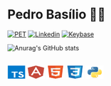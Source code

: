 # Pedro Basílio 👨‍💻

[![PET](https://img.shields.io/badge/-PET%20Informatica%20Student%20Member-222222?style=flat-square&logo=https://pet.cin.ufpe.br/www/images/logos/pet-primary-signature-light.svg)](https://pet.cin.ufpe.br/www/#)
[![Linkedin](https://img.shields.io/badge/-LinkedIn-222222?style=flat-square&logo=Linkedin&logoColor=white&link=https://www.linkedin.com/in/pedrocostab/)](https://www.linkedin.com/in/pedrocostab/)
[![Keybase](https://img.shields.io/badge/-Keybase-222222?style=flat-square&logo=keybase&logoColor=white&link=https://keybase.io/pedrocostab)](https://keybase.io/pedrocostab)

![Anurag's GitHub stats](https://github-readme-stats.vercel.app/api?username=pedrocostab&hide=stars,issues&count_private=true&show_icons=true&transparent)  

  

<div style="display: inline_block"><br>
  <img align="center" alt="Pedro-Ts" height="30" width="40" src="https://raw.githubusercontent.com/devicons/devicon/master/icons/typescript/typescript-plain.svg">
  <img align="center" alt="Rafa-React" height="30" width="40" src="https://raw.githubusercontent.com/devicons/devicon/master/icons/angularjs/angularjs-plain.svg">
  <img align="center" alt="Pedro-HTML" height="30" width="40" src="https://raw.githubusercontent.com/devicons/devicon/master/icons/html5/html5-original.svg">
  <img align="center" alt="Pedro-CSS" height="30" width="40" src="https://raw.githubusercontent.com/devicons/devicon/master/icons/css3/css3-original.svg">
  <img align="center" alt="Pedro-Python" height="30" width="40" src="https://raw.githubusercontent.com/devicons/devicon/master/icons/python/python-original.svg">
</div>
<!--
**pedrocostab/pedrocostab** is a ✨ _special_ ✨ repository because its `README.md` (this file) appears on your GitHub profile.

Here are some ideas to get you started:

- 🔭 I’m currently working on ...
- 🌱 I’m currently learning ...
- 👯 I’m looking to collaborate on ...
- 🤔 I’m looking for help with ...
- 💬 Ask me about ...
- 📫 How to reach me: ...
- 😄 Pronouns: ...
- ⚡ Fun fact: ...
-->
